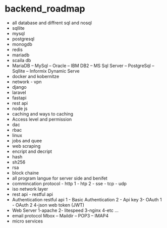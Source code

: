# backend_roadmap
- all database and diffrent sql and nosql
- sqllite
- mysql 
- postgresql
- monogdb 
- redis 
- mariadb 
- scaila db
- MariaDB – MySql – Oracle – IBM DB2 – MS Sql Server – PostgreSql – Sqllite – Informix Dynamic Serve
- docker and kobernitze 
- network - vpn 
- django
- laravel 
- fastapi 
- rest api
- node js
- caching and ways to caching 
- Access level and permission 
- dac 
- rbac
- linux 
- jobs and quee 
- web scraping
- encript and decript
- hash
- sh256
- rsa 
- block chaine
- all program langue for server side and benifet
- commincation protocol - http 1 - htp 2 - sse - tcp - udp
- iso network layer
- rest api - restful api
- Authentication restful api
1 - Basic Authentication
2 - Api key
3- OAuth 1 - OAuth 2
4-json web token (JWT)
- Web Server
1-apache
2- litespeed
3-nginx
4-etc ...
-  email protocol
Mbox – Maildir – POP3 – IMAP4
- micro services   

